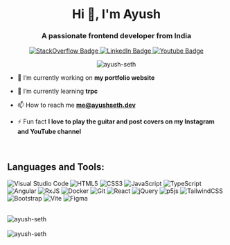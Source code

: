 <h1 align="center">Hi 👋, I'm Ayush</h1>
<h3 align="center">A passionate frontend developer from India</h3>

<div id="badges" align="center">
  <a href="https://stackoverflow.com/users/7575796/ayush-seth">
    <img src="https://img.shields.io/badge/StackOverflow-orange?style=for-the-badge&logo=stackoverflow&logoColor=white" alt="StackOverflow Badge"/>
  </a>
  <a href="https://www.linkedin.com/in/ayush-seth/">
    <img src="https://img.shields.io/badge/LinkedIn-blue?style=for-the-badge&logo=linkedin&logoColor=white" alt="LinkedIn Badge"/>
  </a>
  <a href="https://www.youtube.com/channel/UC35fw-ztcp5exDiSc-Odu_g">
    <img src="https://img.shields.io/badge/YouTube-red?style=for-the-badge&logo=youtube&logoColor=white" alt="Youtube Badge"/>
  </a>
</div>
<p align="center"> 
  <img src="https://komarev.com/ghpvc/?username=ayush-seth&label=Profile%20views&color=000000&style=for-the-badge" alt="ayush-seth" />
</p>


- 🔭 I’m currently working on **my portfolio website**

- 🌱 I’m currently learning **trpc**

- 📫 How to reach me **me@ayushseth.dev**

- ⚡ Fun fact **I love to play the guitar and post covers on my Instagram and YouTube channel**

<br/>

<h2 align="left">Languages and Tools:</h2>

![Visual Studio Code](https://img.shields.io/badge/Visual%20Studio%20Code-0078d7.svg?style=for-the-badge&logo=visual-studio-code&logoColor=white)
![HTML5](https://img.shields.io/badge/html5-%23E34F26.svg?style=for-the-badge&logo=html5&logoColor=white)
![CSS3](https://img.shields.io/badge/css3-%231572B6.svg?style=for-the-badge&logo=css3&logoColor=white)
![JavaScript](https://img.shields.io/badge/javascript-%23323330.svg?style=for-the-badge&logo=javascript&logoColor=%23F7DF1E)
![TypeScript](https://img.shields.io/badge/typescript-%23007ACC.svg?style=for-the-badge&logo=typescript&logoColor=white)
![Angular](https://img.shields.io/badge/angular-%23DD0031.svg?style=for-the-badge&logo=angular&logoColor=white)
![RxJS](https://img.shields.io/badge/rxjs-%23B7178C.svg?style=for-the-badge&logo=reactivex&logoColor=white)
![Docker](https://img.shields.io/badge/docker-%230db7ed.svg?style=for-the-badge&logo=docker&logoColor=white)
![Git](https://img.shields.io/badge/git-%23F05033.svg?style=for-the-badge&logo=git&logoColor=white)
![React](https://img.shields.io/badge/react-%2320232a.svg?style=for-the-badge&logo=react&logoColor=%2361DAFB)
![jQuery](https://img.shields.io/badge/jquery-%230769AD.svg?style=for-the-badge&logo=jquery&logoColor=white)
![p5js](https://img.shields.io/badge/p5.js-ED225D?style=for-the-badge&logo=p5.js&logoColor=FFFFFF)
![TailwindCSS](https://img.shields.io/badge/tailwindcss-%2338B2AC.svg?style=for-the-badge&logo=tailwind-css&logoColor=white)
![Bootstrap](https://img.shields.io/badge/bootstrap-%23563D7C.svg?style=for-the-badge&logo=bootstrap&logoColor=white)
![Vite](https://img.shields.io/badge/vite-%23646CFF.svg?style=for-the-badge&logo=vite&logoColor=white)
![Figma](https://img.shields.io/badge/figma-%23F24E1E.svg?style=for-the-badge&logo=figma&logoColor=white)


<br/>
<div><img align="center" src="https://github-readme-stats.vercel.app/api?username=ayush-seth&show_icons=true&theme=dark&locale=en&hide_border=true" alt="ayush-seth" /></div>
</br>
<div><img align="center" src="https://github-readme-streak-stats.herokuapp.com/?user=ayush-seth&theme=dark&hide_border=true" alt="ayush-seth" /></div>

